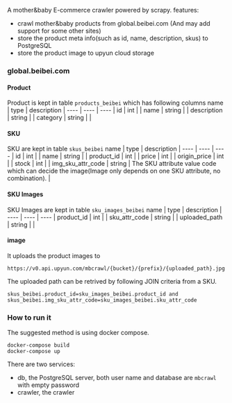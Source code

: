 A mother&baby E-commerce crawler powered by scrapy.
features:
 - crawl mother&baby products from global.beibei.com (And may add support for some other sites)
 - store the product meta info(such as id, name, description, skus) to PostgreSQL
 - store the product image to upyun cloud storage

### global.beibei.com
#### Product
Product is kept in table `products_beibei` which has following columns
name | type | description |
---- | ---- | ---- |
id |  int | |
name  |  string | |
description | string | |
category | string | |

#### SKU 
SKU are kept in table `skus_beibei` 
name | type | description |
---- | ---- | ---- |
id |  int | |
name | string | |
product_id | int | |
price | int | |
origin_price | int | |
stock | int | |
img_sku_attr_code | string | The SKU attribute value code which can decide the image(Image only depends on one SKU attribute, no combination). |

#### SKU Images
SKU Images are kept in table `sku_images_beibei`
name | type | description |
---- | ---- | ---- |
product_id | int | |
sku_attr_code | string | |
uploaded_path | string | |

 #### image
 It uploads the product images to 
 ```
 https://v0.api.upyun.com/mbcrawl/{bucket}/{prefix}/{uploaded_path}.jpg
 ```
The uploaded path can be retrived by following JOIN criteria from a SKU.

```
skus_beibei.product_id=sku_images_beibei.product_id and skus_beibei.img_sku_attr_code=sku_images_beibei.sku_attr_code
```

### How to run it
The suggested method is using docker compose.
```
docker-compose build 
docker-compose up
```
There are two services:
 - db, the PostgreSQL server, both user name and database are `mbcrawl` with empty password
 - crawler, the crawler 
